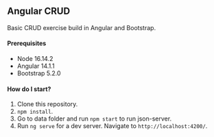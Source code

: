 ## Angular CRUD

Basic CRUD exercise build in Angular and Bootstrap.

#### Prerequisites

- Node 16.14.2
- Angular 14.1.1
- Bootstrap 5.2.0

#### How do I start?

1. Clone this repository.
2. `npm install`.
3. Go to data folder and run `npm start` to run json-server.  
4. Run `ng serve` for a dev server. Navigate to `http://localhost:4200/`.
